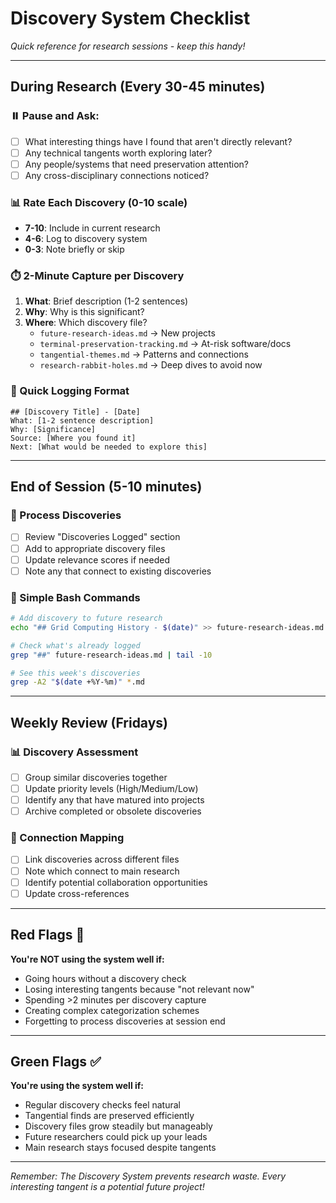 # Discovery System Checklist

*Quick reference for research sessions - keep this handy!*

---

## During Research (Every 30-45 minutes)

### ⏸️ Pause and Ask:
- [ ] What interesting things have I found that aren't directly relevant?
- [ ] Any technical tangents worth exploring later?
- [ ] Any people/systems that need preservation attention?
- [ ] Any cross-disciplinary connections noticed?

### 📊 Rate Each Discovery (0-10 scale)
- **7-10**: Include in current research
- **4-6**: Log to discovery system 
- **0-3**: Note briefly or skip

### ⏱️ 2-Minute Capture per Discovery
1. **What**: Brief description (1-2 sentences)
2. **Why**: Why is this significant?
3. **Where**: Which discovery file?
   - `future-research-ideas.md` → New projects
   - `terminal-preservation-tracking.md` → At-risk software/docs
   - `tangential-themes.md` → Patterns and connections
   - `research-rabbit-holes.md` → Deep dives to avoid now

### 📝 Quick Logging Format
```
## [Discovery Title] - [Date]
What: [1-2 sentence description]
Why: [Significance]
Source: [Where you found it]
Next: [What would be needed to explore this]
```

---

## End of Session (5-10 minutes)

### 🔄 Process Discoveries
- [ ] Review "Discoveries Logged" section
- [ ] Add to appropriate discovery files
- [ ] Update relevance scores if needed
- [ ] Note any that connect to existing discoveries

### 📁 Simple Bash Commands
```bash
# Add discovery to future research
echo "## Grid Computing History - $(date)" >> future-research-ideas.md

# Check what's already logged
grep "##" future-research-ideas.md | tail -10

# See this week's discoveries
grep -A2 "$(date +%Y-%m)" *.md
```

---

## Weekly Review (Fridays)

### 📊 Discovery Assessment
- [ ] Group similar discoveries together
- [ ] Update priority levels (High/Medium/Low)
- [ ] Identify any that have matured into projects
- [ ] Archive completed or obsolete discoveries

### 🔗 Connection Mapping
- [ ] Link discoveries across different files
- [ ] Note which connect to main research
- [ ] Identify potential collaboration opportunities
- [ ] Update cross-references

---

## Red Flags 🚩

**You're NOT using the system well if:**
- Going hours without a discovery check
- Losing interesting tangents because "not relevant now"
- Spending >2 minutes per discovery capture
- Creating complex categorization schemes
- Forgetting to process discoveries at session end

---

## Green Flags ✅

**You're using the system well if:**
- Regular discovery checks feel natural
- Tangential finds are preserved efficiently
- Discovery files grow steadily but manageably
- Future researchers could pick up your leads
- Main research stays focused despite tangents

---

*Remember: The Discovery System prevents research waste. Every interesting tangent is a potential future project!*
